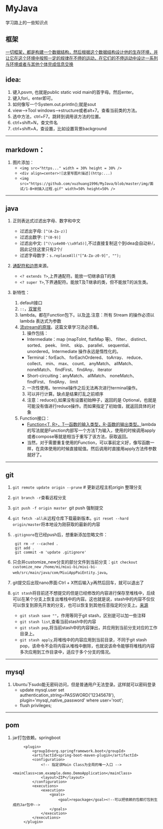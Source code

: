 # MyJava
学习路上的一些知识点

## 框架
[一切框架，都是构建一个数据结构，然后根据这个数据结构设计他的生存环境，并让它在这个环境中按照一定的规律在不停的运动，在它们的不停运动中设计一系列与环境或者与其他个体完成信息交换](https://www.ibm.com/developerworks/cn/java/j-lo-spring-principle/)

  
## idea:

1. 键入psvm, 也就是public static void main的首字母。然后enter。    
2. 键入fori，enter即可。   
3. 如何像写一个System.out.println();就是sout   
4. view——>Tool windows——>structure或者alt+7。查看当前类的方法。
5. 选中方法，ctrl+F7。跳转到调用该方法的位置。
6. ctrl+shift+N，查文件名
6. ctrl+shift+A，查设置，比如设置背景background

------------------
## markdown：

1. 图片添加：
    - `<img src="https..." width = 30% height = 30% />`
    - `<div align=center>![这里写图片描述](http:...)`
    - `<img src="https://github.com/xuzhuang1996/MyJava/blob/master/img/面试/1-B+树插入过程.gif" width=50% height=50% />`

-------------
## java
1. 正则表达式过滤出字母、数字和中文
   - 过滤出字母: `[^(A-Za-z)]`
   - 过滤出数字: `[^(0-9)]`
   - 过滤出中文: `[^(\\u4e00-\\u9fa5)]`,不过直接复制这个到idea会自动补/，因此记住这里只有2个/
   - 过滤字母数字：`s.replaceAll("[^A-Za-z0-9]", ""); `
   
2. [通配符和边界](https://www.cnblogs.com/drizzlewithwind/p/6100164.html)来源。
   - `<? extends T>`,上界通配符。能放一切继承自T的类
   - `<? super T>`,下界通配符。能放T及T继承的类，但不能放T的派生类。
2. 新特性：
   1. default接口
   2. `::`，[双冒号](https://www.cnblogs.com/tietazhan/p/7486937.html)
   3. lambda。都在Function包下。以及[流](https://blog.csdn.net/lidai352710967/article/details/82496783).注意：所有 Stream 的操作必须以 lambda 表达式为参数
   4. [流stream的原理](https://www.ibm.com/developerworks/cn/java/j-lo-java8streamapi/)。这篇文章学习流必须看。
      1. 操作包括：
        - Intermediate：map (mapToInt, flatMap 等)、 filter、 distinct、 sorted、 peek、 limit、 skip、 parallel、 sequential、 unordered。Intermediate 操作永远是惰性化的。
        - Terminal：forEach、 forEachOrdered、 toArray、 reduce、 collect、 min、 max、 count、 anyMatch、 allMatch、 noneMatch、 findFirst、 findAny、 iterator
        - Short-circuiting：anyMatch、 allMatch、 noneMatch、 findFirst、 findAny、 limit
      2. 一次性使用。terminal操作之后无法再次进行terminal操作。
      3.  可以并行计算。缺点是结果打乱之前顺序
      4. 注意：reduce(),如果没有设置初始种子，返回的是 Optional，也就是可能没有值进行reduce操作。而如果指定了初始值，就返回具体的对象 
   4. Function接口：
      - [Function<T, R>，T—函数的输入类型，R-函数的输出类型。](https://www.orchome.com/935)lambda的写法就是Function内部写一个方法T为输入，使用的时候调用apply或者compose等就是相当于重写了该方法，获取返回。
      - 当然，对于需要重复使用的Function，可以事前定义好，像写函数一样，在具体使用的时候直接赋值。然后调用时直接用apply方法传参数就好了。
----------
## git
1. `git remote update origin --prune`   # 更新远程主机origin 整理分支
2. `git branch -r`查看远程分支
3. `git push -f origin master `git push 强制提交
4. `git fetch -all`从远程仓库下载最新版本。`git reset --hard origin/master`将本地设为刚获取的最新的内容
5. `.gitignore`在已经push后，想重新添加忽略文件：

        git rm -r --cached .
        git add .
        git commit -m 'update .gitignore'
6. 只合并customize_new分支的部分文件到当前分支：`git checkout  customize_new /home/mi/miui-bi/miui-bi-web/src/main/java/com/MiuiAppPaiEntity.java`。
7. git提交后出现nano界面:Ctrl + X然后输入y再然后回车，就可以退出了
8. `git stash`将目前还不想提交的但是已经修改的内容进行保存至堆栈中，后续可以在某个分支上恢复出堆栈中的内容。这也就是说，stash中的内容不仅仅可以恢复到原先开发的分支，也可以恢复到其他任意指定的分支上。[来源](https://blog.csdn.net/stone_yw/article/details/80795669)
   - `git stash save ""`，作用等同于git stash，区别是可以加一些注释
   - `git stash list`,查看当前stash中的内容
   - `git stash pop`,将当前stash中的内容弹出，并应用到当前分支对应的工作目录上。
   - `git stash apply`,将堆栈中的内容应用到当前目录，不同于git stash pop，该命令不会将内容从堆栈中删除，也就说该命令能够将堆栈的内容多次应用到工作目录中，适应于多个分支的情况。
   
------------
## mysql
1. Ubuntu下sudo能无密码访问，但是普通用户无法登录。这样就可以密码登录
   - update mysql.user set authentication_string=PASSWORD('12345678'), plugin='mysql_native_password' where user='root';
   - flush privileges;
   
   
   
--------------------
## pom
1. jar打包依赖。springboot

            <plugin>
                <groupId>org.springframework.boot</groupId>
                <artifactId>spring-boot-maven-plugin</artifactId>
                <configuration>
                    <!-- 指定该Main Class为全局的唯一入口 -->
                    <mainClass>com.example.demo.DemoApplication</mainClass>
                    <layout>ZIP</layout>
                </configuration>
                <executions>
                    <execution>
                        <goals>
                            <goal>repackage</goal><!--可以把依赖的包都打包到生成的Jar包中-->
                        </goals>
                    </execution>
                </executions>
            </plugin>
